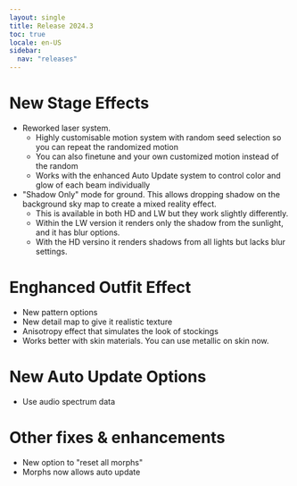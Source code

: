 ```yaml
---
layout: single
title: Release 2024.3
toc: true
locale: en-US
sidebar:
  nav: "releases"
---
```


# New Stage Effects
* Reworked laser system. 
    * Highly customisable motion system with random seed selection so you can repeat the randomized motion
    * You can also finetune and your own customized motion instead of the random
    * Works with the enhanced Auto Update system to control color and glow of each beam individually
* "Shadow Only" mode for ground. This allows dropping shadow on the background sky map to create a mixed reality effect.
    * This is available in both HD and LW but they work slightly differently. 
    * Within the LW version it renders only the shadow from the sunlight, and it has blur options.
    * With the HD versino it renders shadows from all lights but lacks blur settings.

# Enghanced Outfit Effect
* New pattern options
* New detail map to give it realistic texture
* Anisotropy effect that simulates the look of stockings
* Works better with skin materials. You can use metallic on skin now.

# New Auto Update Options
* Use audio spectrum data

# Other fixes & enhancements
* New option to "reset all morphs"
* Morphs now allows auto update